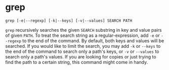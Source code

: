 # grep

```text
grep [-e|--regexp] [-k|--keys] [-v|--values] SEARCH PATH
```

`grep` recursively searches the given `SEARCH` substring in key and value pairs of given `PATH`. To treat the search string as a regular-expression, add `-e` or `--regexp` to the end of the command. By default, both keys and values will be searched. If you would like to limit the search, you may add `-k` or `--keys` to the end of the command to search only a path's keys, or `-v` or `--values` to search only a path's values.
 If you are looking for copies or just trying to find the path to a certain string, this command might come in handy.
